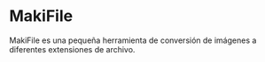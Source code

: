 # MakiFile
MakiFile es una pequeña herramienta de conversión de imágenes a diferentes extensiones de archivo. 
